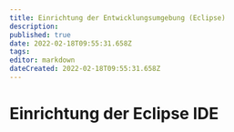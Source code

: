 ```yaml
---
title: Einrichtung der Entwicklungsumgebung (Eclipse)
description: 
published: true
date: 2022-02-18T09:55:31.658Z
tags: 
editor: markdown
dateCreated: 2022-02-18T09:55:31.658Z
---
```


# Einrichtung der Eclipse IDE
